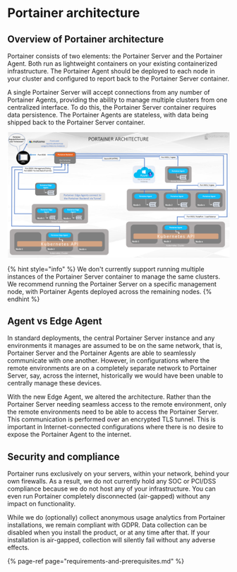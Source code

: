 # Portainer architecture

## Overview of Portainer architecture

Portainer consists of two elements: the Portainer Server and the Portainer Agent. Both run as lightweight containers on your existing containerized infrastructure. The Portainer Agent should be deployed to each node in your cluster and configured to report back to the Portainer Server container.

A single Portainer Server will accept connections from any number of Portainer Agents, providing the ability to manage multiple clusters from one centralized interface. To do this, the Portainer Server container requires data persistence. The Portainer Agents are stateless, with data being shipped back to the Portainer Server container.

![The Portainer Architecture](../.gitbook/assets/archdiagrams.png)

{% hint style="info" %}
We don't currently support running multiple instances of the Portainer Server container to manage the same clusters. We recommend running the Portainer Server on a specific management node, with Portainer Agents deployed across the remaining nodes.
{% endhint %}

## Agent vs Edge Agent

In standard deployments, the central Portainer Server instance and any environments it manages are assumed to be on the same network, that is, Portainer Server and the Portainer Agents are able to seamlessly communicate with one another. However, in configurations where the remote environments are on a completely separate network to Portainer Server, say, across the internet, historically we would have been unable to centrally manage these devices.

With the new Edge Agent, we altered the architecture. Rather than the Portainer Server needing seamless access to the remote environment, only the remote environments need to be able to access the Portainer Server. This communication is performed over an encrypted TLS tunnel. This is important in Internet-connected configurations where there is no desire to expose the Portainer Agent to the internet.

## Security and compliance

Portainer runs exclusively on your servers, within your network, behind your own firewalls. As a result, we do not currently hold any SOC or PCI/DSS compliance because we do not host any of your infrastructure. You can even run Portainer completely disconnected \(air-gapped\) without any impact on functionality.

While we do \(optionally\) collect anonymous usage analytics from Portainer installations, we remain compliant with GDPR. Data collection can be disabled when you install the product, or at any time after that. If your installation is air-gapped, collection will silently fail without any adverse effects.

{% page-ref page="requirements-and-prerequisites.md" %}

